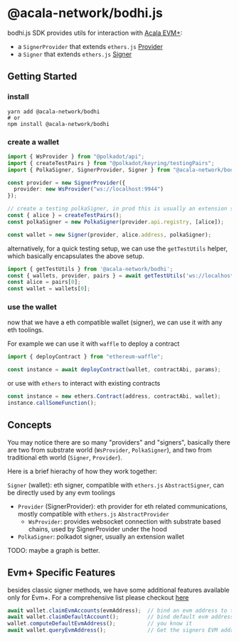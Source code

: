 # @acala-network/bodhi.js
bodhi.js SDK provides utils for interaction with [Acala EVM+](https://evmdocs.acala.network/general/about-acala-evm+):
- a `SignerProvider` that extends `ethers.js` [Provider](https://docs.ethers.io/v5/single-page/#/v5/api/providers/provider/-%23-Provider)
- a `Signer` that extends `ethers.js` [Signer](https://docs.ethers.io/v5/single-page/#/v5/api/signer/-%23-Signer)

## Getting Started
### install
```
yarn add @acala-network/bodhi
# or
npm install @acala-network/bodhi
```

### create a wallet
```ts
import { WsProvider } from "@polkadot/api";
import { createTestPairs } from "@polkadot/keyring/testingPairs";
import { PolkaSigner, SignerProvider, Signer } from "@acala-network/bodhi";

const provider = new SignerProvider({
  provider: new WsProvider("ws://localhost:9944")
});

// create a testing polkaSigner, in prod this is usually an extension signer
const { alice } = createTestPairs();
const polkaSigner = new PolkaSigner(provider.api.registry, [alice]);

const wallet = new Signer(provider, alice.address, polkaSigner);
```

alternatively, for a quick testing setup, we can use the `getTestUtils` helper, which basically encapsulates the above setup.
```ts
import { getTestUtils } from '@acala-network/bodhi';
const { wallets, provider, pairs } = await getTestUtils('ws://localhost:9944');
const alice = pairs[0];
const wallet = wallets[0];
```

### use the wallet
now that we have a eth compatible wallet (signer), we can use it with any eth toolings. 

For example we can use it with `waffle` to deploy a contract
```ts
import { deployContract } from "ethereum-waffle";

const instance = await deployContract(wallet, contractAbi, params);
```

or use with `ethers` to interact with existing contracts
```ts
const instance = new ethers.Contract(address, contractAbi, wallet);
instance.callSomeFunction();
```

## Concepts
You may notice there are so many "providers" and "signers", basically there are two from substrate world (`WsProvider`, `PolkaSigner`), and two from traditional eth world (`Signer`, `Provider`). 

Here is a brief hierachy of how they work together:

`Signer` (wallet): eth signer, compatible with `ethers.js` `AbstractSigner`, can be directly used by any evm toolings 
  - `Provider` (SignerProvider): eth provider for eth related communications, mostly compatible with `ethers.js` `AbstractProvider`
    - `WsProvider`: provides websocket connection with substrate based chains, used by SignerProvider under the hood
  - `PolkaSigner`: polkadot signer, usually an extension wallet

TODO: maybe a graph is better.
## Evm+ Specific Features
besides classic signer methods, we have some additional features available only for Evm+. For a comprehensive list please checkout [here](./src/Signer.ts)
```ts
await wallet.claimEvmAccounts(evmAddress);  // bind an evm address to the signer substrate address
await wallet.claimDefaultAccount();         // bind default evm address to the signer substrate address
wallet.computeDefaultEvmAddress();          // you know it
await wallet.queryEvmAddress();             // Get the signers EVM address if it has claimed one.
```
